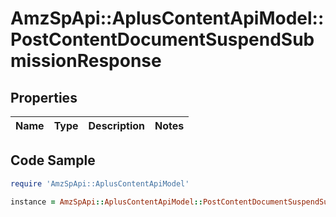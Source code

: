 # AmzSpApi::AplusContentApiModel::PostContentDocumentSuspendSubmissionResponse

## Properties

Name | Type | Description | Notes
------------ | ------------- | ------------- | -------------

## Code Sample

```ruby
require 'AmzSpApi::AplusContentApiModel'

instance = AmzSpApi::AplusContentApiModel::PostContentDocumentSuspendSubmissionResponse.new()
```


